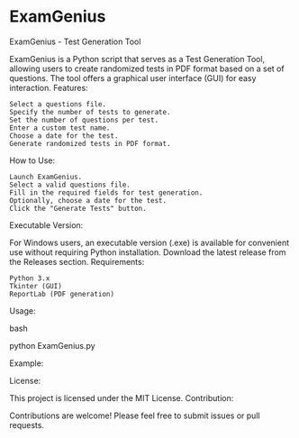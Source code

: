 # ExamGenius

ExamGenius - Test Generation Tool

ExamGenius is a Python script that serves as a Test Generation Tool, allowing users to create randomized tests in PDF format based on a set of questions. The tool offers a graphical user interface (GUI) for easy interaction.
Features:

    Select a questions file.
    Specify the number of tests to generate.
    Set the number of questions per test.
    Enter a custom test name.
    Choose a date for the test.
    Generate randomized tests in PDF format.

How to Use:

    Launch ExamGenius.
    Select a valid questions file.
    Fill in the required fields for test generation.
    Optionally, choose a date for the test.
    Click the "Generate Tests" button.

Executable Version:

For Windows users, an executable version (.exe) is available for convenient use without requiring Python installation. Download the latest release from the Releases section.
Requirements:

    Python 3.x
    Tkinter (GUI)
    ReportLab (PDF generation)

Usage:

bash

python ExamGenius.py

Example:

License:

This project is licensed under the MIT License.
Contribution:

Contributions are welcome! Please feel free to submit issues or pull requests.
